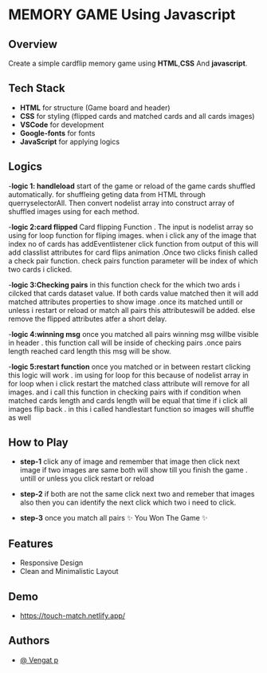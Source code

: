 # MEMORY GAME Using Javascript

## Overview
Create a simple cardflip memory game using **HTML**,**CSS** And **javascript**. 

## Tech Stack
- **HTML** for structure (Game board and header)
- **CSS** for styling (flipped cards and matched cards and all cards images)
- **VSCode** for development
- **Google-fonts** for fonts
- **JavaScript** for applying logics

## Logics
-**logic 1: handleload** start of the game or reload of the game cards shuffled automatically. for shuffleing geting data from HTML through querryselectorAll. Then convert nodelist array into construct array of shuffled images using for each method.

-**logic 2:card flipped** Card flipping Function . The input is nodelist array so using for loop function for fliping images. when i click any of the image that index no of cards has addEventlistener click function from output of this will add classlist attributes for card flips animation .Once two clicks finish called a check pair function. check pairs function parameter will be index of which two cards i clicked.

-**logic 3:Checking pairs** in this function check for the which two ards i cilcked that cards dataset value. If both cards value matched then it will add matched attributes properties to show image .once its matched untill or unless i restart or reload or match all pairs this attributeswill be added. else remove the flipped attributes atfer a short delay.

-**logic 4:winning msg** once you matched all pairs winning msg willbe visible in header . this function call will be inside of checking pairs .once pairs length reached card length this msg will be show.

-**logic 5:restart function** once you matched or in between restart clicking this logic will work . im using for loop for this because of nodelist array in for loop when i click restart the matched class attribute will remove for all images. and i call this function in checking pairs with if condition when matched cards length and cards length will be equal that time if i click all images flip back . in this i called handlestart function so images will shuffle as well

## How to Play 

- **step-1** click any of image and remember that image then click next image if two images are same both will show till you finish the game . untill or unless you click restart or reload

- **step-2** if both are not the same click next two and remeber that images also then you can identify the next click which two i need to click.

- **step-3** once you match all pairs ✨ You Won The Game ✨

## Features

- Responsive Design
- Clean and Minimalistic Layout

## Demo
- https://touch-match.netlify.app/

## Authors

- [@ Vengat p](https://github.com/Vengat-P)




